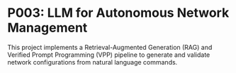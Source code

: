 # P003: LLM for Autonomous Network Management
This project implements a Retrieval-Augmented Generation (RAG) and Verified Prompt Programming (VPP) pipeline to generate and validate network configurations from natural language commands.
